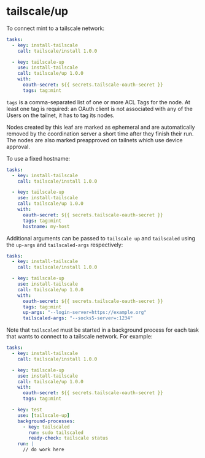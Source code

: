 # tailscale/up

To connect mint to a tailscale network:

```yaml
tasks:
  - key: install-tailscale
    call: tailscale/install 1.0.0

  - key: tailscale-up
    use: install-tailscale
    call: tailscale/up 1.0.0
    with:
      oauth-secret: ${{ secrets.tailscale-oauth-secret }}
      tags: tag:mint
```

`tags` is a comma-separated list of one or more ACL Tags for the node. At least one tag is required:
an OAuth client is not associated with any of the Users on the tailnet, it has to tag its nodes.

Nodes created by this leaf are marked as ephemeral and are automatically removed by the coordination
server a short time after they finish their run. The nodes are also marked preapproved on tailnets
which use device approval.

To use a fixed hostname:

```yaml
tasks:
  - key: install-tailscale
    call: tailscale/install 1.0.0

  - key: tailscale-up
    use: install-tailscale
    call: tailscale/up 1.0.0
    with:
      oauth-secret: ${{ secrets.tailscale-oauth-secret }}
      tags: tag:mint
      hostname: my-host
```

Additional arguments can be passed to `tailscale up` and `tailscaled` using the `up-args` and
`tailscaled-args` respectively:

```yaml
tasks:
  - key: install-tailscale
    call: tailscale/install 1.0.0

  - key: tailscale-up
    use: install-tailscale
    call: tailscale/up 1.0.0
    with:
      oauth-secret: ${{ secrets.tailscale-oauth-secret }}
      tags: tag:mint
      up-args: "--login-server=https://example.org"
      tailscaled-args: "--socks5-server=:1234"
```

Note that `tailscaled` must be started in a background process for each task that wants to connect
to a tailscale network. For example:

```yaml
tasks:
  - key: install-tailscale
    call: tailscale/install 1.0.0

  - key: tailscale-up
    use: install-tailscale
    call: tailscale/up 1.0.0
    with:
      oauth-secret: ${{ secrets.tailscale-oauth-secret }}
      tags: tag:mint

  - key: test                                                                                       
    use: [tailscale-up]                                                                                  
    background-processes:                                                                           
      - key: tailscaled                                                                             
        run: sudo tailscaled                                                                        
        ready-check: tailscale status                                                               
    run: |                                                                                          
      // do work here
```
